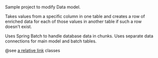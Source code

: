Sample project to modify Data model.

Takes values from a specific column in one table and creates a row of enriched data for each of those values in another table if such a row doesn't exist.

Uses Spring Batch to handle database data in chunks. Uses separate data connections for main model and batch tables.

@see [a relative link](src/main/java/dk/lector/lts/utils/data_transformation) classes
